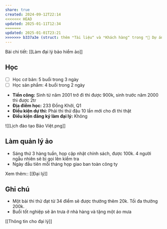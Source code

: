 ```yaml
---
share: true
created: 2024-09-12T22:14
<<<<<<< HEAD
updated: 2025-01-11T12:34
=======
updated: 2025-01-01T23:21
>>>>>>> b337a3e (struct: thêm ❝Tài liệu❞ và ❝Khách hàng❞ trong ❝📐 Dự án/Giúp nhau thoát nợ/❞)
---
```

Bài chi tiết: [[Làm đại lý bảo hiểm ảo]]
## Học 
- [ ] Học cơ bản: 5 buổi trong 3 ngày
- [ ] Học sản phẩm: 4 buổi trong 2 ngày

- **Tiền công:** Sinh từ năm 2001 trở đi thì được 900k, sinh trước năm 2000 thì được 2tr
- **Địa điểm học:** 233 Đồng Khởi, Q1
- **Điều kiện dự thi:** Phải thi thử đậu 10 lần mới cho đi thi thật
- **Điều kiện đăng ký làm đại lý:** Không

![[Lịch đào tạo Bảo Việt.png]]
## Làm quản lý ảo
- Sáng thứ 3 hàng tuần, họp cập nhật chính sách, được 100k. 4 người ngẫu nhiên sẽ bị gọi lên kiểm tra
- Ngày đầu tiên mỗi tháng họp giao ban toàn công ty

Xem thêm:: [[Đại lý]]
## Ghi chú
- Một bài thi thử đạt từ 34 điểm sẽ được thưởng thêm 20k. Tối đa thưởng 200k.
- Buổi tốt nghiệp sẽ ăn trưa ở nhà hàng và tặng một áo mưa

[[Thông tin cho đại lý]]